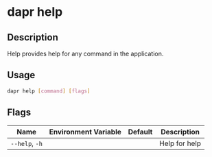 # dapr help

## Description

Help provides help for any command in the application.

## Usage

```bash
dapr help [command] [flags]
```

## Flags

| Name | Environment Variable | Default | Description
| --- | --- | --- | --- |
| `--help`, `-h` | | | Help for help |
